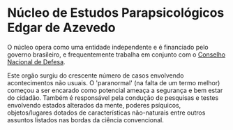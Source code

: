 # Núcleo de Estudos Parapsicológicos Edgar de Azevedo

O núcleo opera como uma entidade independente e é financiado pelo governo brasileiro, e frequentemente trabalha em conjunto com o [Conselho Nacional de Defesa](Conselho%20Nacional%20de%20Defesa.md).

Este orgão surgiu do crescente número de casos envolvendo acontecimentos não usuais. O 'paranormal' (na falta de um termo melhor) começou a ser encarado como potencial ameaça a segurança e bem estar do cidadão. Também é responsável pela condução de pesquisas e testes envolvendo estados alterados da mente, poderes psíquicos, objetos/lugares dotados de características não-naturais entre outros assuntos listados nas bordas da ciência convencional.
